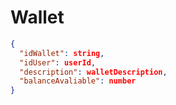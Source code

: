 # Wallet

```json
{
  "idWallet": string,
  "idUser": userId,
  "description": walletDescription,
  "balanceAvaliable": number
}
```
